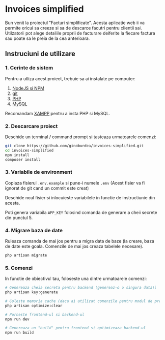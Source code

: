 # Invoices simplified

Bun venit la proiectul "Facturi simplificate". Acesta aplicatie web ii va permite oricui sa creeze si sa de descarce facutri pentru clientii sai. Utilzatorii pot alege detaliile proprii de facturare deiferite la fiecare factura sau poate sa le preia de la cea anterioara.

## Instruciuni de utilizare

### 1. Cerinte de sistem

Pentru a utliza acest proiect, trebuie sa ai instalate pe computer:

1. [NodeJS si NPM](https://nodejs.org/en/download/package-manager)
1. [git](https://git-scm.com/downloads)
1. [PHP](https://www.php.net/downloads)
1. [MySQL](https://www.mysql.com/downloads/)

Recomandam [XAMPP](https://www.apachefriends.org/download.html) pentru a insta PHP si MySQL.

### 2. Descarcare proiect

Deschide un terminal / command prompt si tasteaza urmatoarele comenzi:

```sh
git clone https://github.com/ginoburdea/invoices-simplified.git
cd invoices-simplified
npm install
composer install
```

### 3. Variabile de environment

Copiaza fisierul `.env.example` si pune-i numele `.env` (Acest fisier va fi ignorat de git cand un commit este creat)

Deschide noul fisier si inlocuieste variabilele in functie de instructiunie din acesta.

Poti genera variabila `APP_KEY` folosind comanda de generare a cheii secrete din punctul 5.

### 4. Migrare baza de date

Ruleaza comanda de mai jos pentru a migra data de baze (la creare, baza de date este goala. Comenzile de mai jos creaza tabelele necesare).

```sh
php artisan migrate
```

### 5. Comenzi

In functie de obiectivul tau, foloseste una dintre urmatoarele comenzi:

```sh
# Genereaza cheia secreta pentru backend (genereaz-o o singura data!)
php artisan key:generate

# Goleste memoria cache (daca ai utilizat comenzile pentru modul de productie si acum doresti sa dezvolti)
php artisan optimize:clear

# Porneste frontend-ul si backend-ul
npm run dev

# Genereaza un "build" pentru frontend si optimizeaza backend-ul
npm run build
```
